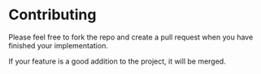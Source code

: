 # Contributing

Please feel free to fork the repo and create a pull request when you have finished your implementation.

If your feature is a good addition to the project, it will be merged.
